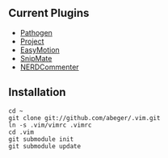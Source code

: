 Current Plugins
---------------

* [Pathogen](https://github.com/tpope/vim-pathogen)
* [Project](http://www.vim.org/scripts/script.php?script_id=69)
* [EasyMotion](https://github.com/Lokaltog/vim-easymotion)
* [SnipMate](https://github.com/garbas/vim-snipmate)
* [NERDCommenter](https://github.com/scrooloose/nerdcommenter)

Installation
------------

    cd ~
    git clone git://github.com/abeger/.vim.git
    ln -s .vim/vimrc .vimrc
    cd .vim
    git submodule init
    git submodule update   

